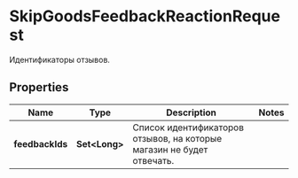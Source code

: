 

# SkipGoodsFeedbackReactionRequest

Идентификаторы отзывов.

## Properties

| Name | Type | Description | Notes |
|------------ | ------------- | ------------- | -------------|
|**feedbackIds** | **Set&lt;Long&gt;** | Список идентификаторов отзывов, на которые магазин не будет отвечать. |  |



